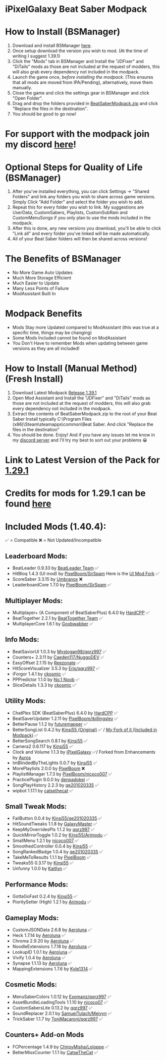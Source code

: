# iPixelGalaxy Beat Saber Modpack

# How to Install (BSManager)
1. Download and install BSManager [here](https://github.com/Zagrios/bs-manager/releases).
2. Once setup download the version you wish to mod. (At the time of writing I suggest 1.39.1)
3. Click the "Mods" tab in BSManager and Install the "JDFixer" and "DiTails" mods as those are not included at the request of modders, this will also grab every dependency not included in the modpack.
4. Launch the game once, *before installing the modpack*. (This ensures that all mods are moved from IPA/Pending), alternatively, move them manually.
5. Close the game and click the settings gear in BSManager and click "Open Folder".
6. Drag and drop the folders provided in [BeatSaberModpack.zip](https://github.com/iPixelGalaxy/iPixelGalaxy-Beat-Saber-Modpack/releases) and click "Replace the files in the destination".
7. You should be good to go now!

# For support with the modpack join my discord [here](https://discord.gg/6nmXVPtNA6)!

# Optional Steps for Quality of Life (BSManager)
1. After you've installed everything, you can click Settings -> "Shared Folders" and link any folders you wish to share across game versions. Simply Click "Add Folder" and select the folder you wish to add.
2. Repeat this for every folder you wish to link. My suggestions are UserData, CustomSabers, Playlists, CustomSubRain and CustomMenuSongs if you only plan to use the mods included in the modpack.
4. After this is done, any new versions you download, you'll be able to click "Link all" and every folder you've linked will be made automatically.
5. All of your Beat Saber folders will then be shared across versions!

# The Benefits of BSManager
- No More Game Auto Updates
- Much More Storage Efficient
- Much Easier to Update
- Many Less Points of Failure
- ModAssistant Built In

# Modpack Benefits
- Mods Stay more Updated compared to ModAssistant (this was true at a specific time, things may be changing)
- Some Mods Included cannot be found on ModAssistant
- You Don't Have to remember Mods when updating between game versions as they are all included!

# How to Install (Manual Method) (Fresh Install)
1. Download Latest Modpack [Release 1.39.1](https://github.com/iPixelGalaxy/iPixelGalaxyBeatSaberModpack/releases/latest/download/BeatSaberModpack.zip)
2. Open Mod Assistant and Install the "JDFixer" and "DiTails" mods as those are not included at the request of modders, this will also grab every dependency not included in the modpack.
3. Extract the contents of BeatSaberModpack.zip to the root of your Beat Saber Install typically C:\Program Files (x86)\Steam\steamapps\common\Beat Saber. And click "Replace the files in the destination"
4. You should be done. Enjoy! And if you have any issues let me know in my [discord server](https://discord.gg/6nmXVPtNA6) and I'll try my best to sort out your problems 😀

# Link to Latest Version of the Pack for [1.29.1](https://github.com/iPixelGalaxy/iPixelGalaxyBeatSaberModpack/releases/tag/1.29.1-0.3.1)
# Credits for mods for 1.29.1 can be found [here](https://github.com/iPixelGalaxy/iPixelGalaxyBeatSaberModpack/blob/main/1.29.1%20Mod%20Credits.md)

# Included Mods (1.40.4):

✅ = Compatible
❌ = Not Updated/Incompatible

## Leaderboard Mods:
- BeatLeader 0.9.33 by [BeatLeader Team](https://github.com/BeatLeader/beatleader-mod/releases) ✅
- HitBloq 1.4.3 (UI mod) by [PixelBoom/SirSpam](https://github.com/PauseChampions/Hitbloq/releases) Here is the [UI Mod Fork](https://github.com/iPixelGalaxy/Hitbloq/tree/dev) ✅
- ScoreSaber 3.3.15 by [Umbranox](https://github.com/ScoreSaber/scoresaber-plugin/releases) ❌
- LeaderboardCore 1.7.0 by [PixelBoom/SirSpam](https://github.com/rithik-b/LeaderboardCore/releases) ✅

## Multiplayer Mods:
- Multiplayer+ (A Component of BeatSaberPlus) 6.4.0 by [HardCPP](https://github.com/hardcpp/BeatSaberPlus/releases) ✅
- BeatTogether 2.2.1 by [BeatTogether Team](https://github.com/BeatTogether/BeatTogether/releases) ✅
- MultiplayerCore 1.6.1 by [Goobwabber](https://github.com/Goobwabber/MultiplayerCore/releases) ✅

## Info Mods:
- BeatSaviorUI 1.0.3 by [Mystogan98/qqrz997](https://github.com/qqrz997/BeatSaviorUI) ✅
- Counters+ 2.3.11 by [Caeden117/NuggoDEV](https://github.com/Caeden117/CountersPlus/releases) ✅
- EasyOffset 2.1.15 by [Reezonate](https://github.com/Reezonate/EasyOffset/releases) ✅
- HitScoreVisualizer 3.5.3 by [Eris/qqrz997](https://github.com/ErisApps/HitScoreVisualizer/releases) ✅
- iForgor 1.4.1 by [ckosmic](https://github.com/ckosmic/IForgor/releases) ✅
- PPPredictor 1.1.0 by [No.1 Noob](https://github.com/no-1-noob/PPPredictor/releases) ✅
- SliceDetails 1.3.3 by [ckosmic](https://github.com/ckosmic/SliceDetails/releases) ✅

## Utility Mods:
- ChatPlex SDK (BeatSaberPlus) 6.4.0 by [HardCPP](https://github.com/hardcpp/BeatSaberPlus/releases) ✅
- BeatSaverUpdater 1.2.11 by [PixelBoom/ibillingsley](https://github.com/ibillingsley/BeatSaverUpdater/releases) ✅
- BetterPause 1.1.2 by [futuremapper](https://github.com/Futuremappermydud/BetterPause/releases) ✅
- BetterSongList 0.4.2 by [Kinsi55 (Original)](https://github.com/kinsi55/BeatSaber_BetterSongList/releases) ✅ / [My Fork of it (Included in Modpack)](https://github.com/iPixelGalaxy/BeatSaber_BetterSongList/releases) ✅
- BetterSongSearch 0.8.1 by [Kinsi55](https://github.com/kinsi55/BeatSaber_BetterSongSearch/releases) ✅
- Camera2 0.6.117 by [Kinsi55](https://github.com/kinsi55/CS_BeatSaber_Camera2/releases) ✅
- Clock and Volume 1.1.3 by [iPixelGalaxy](https://github.com/iPixelGalaxy/ClockAndVolume/releases) ✅/ Forked from Enhancements by [Auros](https://github.com/Auros/Enhancements/releases)
- ImBlindedByTheLights 0.0.7 by [Kinsi55](https://github.com/kinsi55/BeatSaber_ImBlindedByTheLights/releases) ✅
- MorePlaylists 2.0.0 by [PixelBoom](https://github.com/rithik-b/MorePlaylists/releases) ❌
- PlaylistManager 1.7.3 by [PixelBoom/nicoco007](https://github.com/nicoco007/PlaylistManager/tree/beat-saber-1.37.0) ✅
- PracticePlugin 9.0.0 by [denpadokei](https://github.com/denpadokei/PracticePlugin/releases) ✅
- SongPlayHistory 2.2.3 by [qe201020335](https://github.com/qe201020335/SongPlayHistory/releases) ✅
- wipbot 1.17.1 by [catsethecat](https://github.com/Arimodu/wipbot) ✅

## Small Tweak Mods:
- FailButton 0.0.4 by [Kinsi55/qe201020335](https://github.com/qe201020335/FailButton/releases) ✅
- HitSoundTweaks 1.1.8 by [GalaxyMaster](https://github.com/GalaxyMaster2/HitsoundTweaks/releases) ✅
- KeepMyOverridesPls 1.1.2 by [qqrz997](https://github.com/qqrz997/KeepMyOverridesPls/releases) ✅
- QuickMirrorToggle 1.0.2 by [Kinsi55/Arimodu](https://github.com/Arimodu/QuickMirrorToggle) ✅
- SmallMenu 1.2.1 by [nicoco007](https://github.com/nicoco007/BeatSaberSmallMenu/releases) ✅
- SmoothedController 0.0.4 by [Kinsi55](https://github.com/kinsi55/BeatSaber_SmoothedController/releases) ✅
- SongRankedBadge 1.0.4 by [qe201020335](https://github.com/qe201020335/SongRankedBadge/releases) ✅
- TakeMeToResults 1.1.1 by [PixelBoom](https://github.com/rithik-b/TakeMeToResults/releases) ✅
- Tweaks55 0.3.17 by [Kinsi55](https://github.com/kinsi55/BeatSaber_Tweaks55/releases) ✅
- Unfunny 1.0.0 by [Kaitlyn](https://github.com/ItsKaitlyn03/Unfunny/releases) ✅

## Performance Mods:
- GottaGoFast 0.2.4 by [Kinsi55](https://github.com/kinsi55/CS_BeatSaber_GottaGoFast/releases) ✅
- PioritySetter (High) 1.2.1 by [Arimodu](https://github.com/Arimodu/PrioritySetter/releases) ✅

## Gameplay Mods:
- CustomJSONData 2.6.8 by [Aeroluna](https://github.com/Aeroluna/CustomJSONData/releases) ✅
- Heck 1.7.14 by [Aeroluna](https://github.com/Aeroluna/Heck/releases) ✅
- Chroma 2.9.20 by [Aeroluna](https://github.com/Aeroluna/Heck/releases) ✅
- NoodleExtensions 1.7.18 by [Aeroluna](https://github.com/Aeroluna/Heck/releases) ✅
- LookupID 1.0.1 by [Aeroluna](https://github.com/Aeroluna/Heck/releases) ✅
- Vivify 1.0.4 by [Aeroluna](https://github.com/Aeroluna/Vivify/releases) ✅
- Synapse 1.1.13 by [Aeroluna](https://github.com/Aeroluna/Synapse/releases) ✅
- MappingExtensions 1.7.6 by [Kyle1314](https://github.com/Kylemc1413/MappingExtensions) ✅


## Cosmetic Mods:
- MenuSaberColors 1.0.12 by [Exomanz/qqrz997](https://github.com/qqrz997/MenuSaberColors/releases) ✅
- AssetBundleLoadingTools 1.1.10 by [nicoco07](https://github.com/nicoco007/AssetBundleLoadingTools/releases) ✅
- CustomSabersLite 0.13.2 by [qqrz997](https://github.com/qqrz997/CustomSabersLite/releases) ✅
- SoundReplacer 2.0.1 by [SamuelTulach/Meivyn](https://github.com/Meivyn/SoundReplacer) ✅
- TrickSaber 1.1.7 by [ToniMacaroni/qqrz997](https://github.com/qqrz997/TrickSaber) ✅

## Counters+ Add-on Mods
- FCPercentage 1.4.9 by [ChirpyMisha/Loloppe](https://github.com/Loloppe/FC-Percentage/releases) ✅
- BetterMissCounter 1.1.1 by [CatseTheCat](https://github.com/catsethecat/BetterMissCounter/releases) ✅
